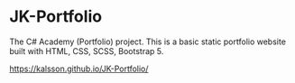 # JK-Portfolio
The C# Academy (Portfolio) project. This is a basic static portfolio website built with HTML, CSS, SCSS, Bootstrap 5.

https://kalsson.github.io/JK-Portfolio/
